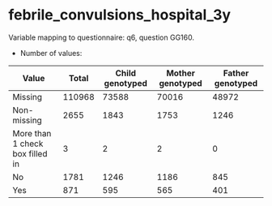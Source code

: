 # febrile_convulsions_hospital_3y
Variable mapping to questionnaire: q6, question GG160.
- Number of values:

| Value | Total | Child genotyped | Mother genotyped | Father genotyped |
| ----- | ----- | --------------- | ---------------- | ---------------- |
| Missing | 110968 | 73588 | 70016 | 48972 |
| Non-missing | 2655 | 1843 | 1753 | 1246 |
| More than 1 check box filled in | 3 | 2 | 2 |0 |
| No | 1781 | 1246 | 1186 |845 |
| Yes | 871 | 595 | 565 |401 |



